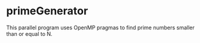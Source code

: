 # primeGenerator

This parallel program uses OpenMP pragmas to find prime numbers smaller than or equal to N. 
